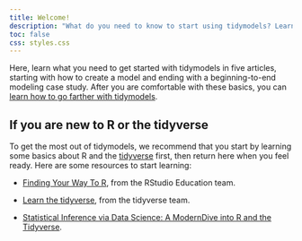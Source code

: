```yaml
---
title: Welcome!
description: "What do you need to know to start using tidymodels? Learn what you need in 5 articles."
toc: false
css: styles.css
---
```






Here, learn what you need to get started with tidymodels in five articles, starting with how to create a model and ending with a beginning-to-end modeling case study. After you are comfortable with these basics, you can [learn how to go farther with tidymodels](/learn/).

## If you are new to R or the tidyverse

To get the most out of tidymodels, we recommend that you start by learning some basics about R and the [tidyverse](https://www.tidyverse.org/) first, then return here when you feel ready. Here are some resources to start learning:

-   [Finding Your Way To R](https://education.rstudio.com/learn/), from the RStudio Education team.

-   [Learn the tidyverse](https://www.tidyverse.org/learn/), from the tidyverse team.

-   [Statistical Inference via Data Science: A ModernDive into R and the Tidyverse](/books/moderndive/).
